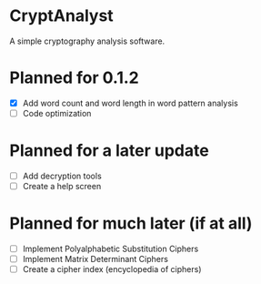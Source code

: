 # CryptAnalyst
A simple cryptography analysis software.

# Planned for 0.1.2
- [x] Add word count and word length in word pattern analysis
- [ ] Code optimization

# Planned for a later update
- [ ] Add decryption tools
- [ ] Create a help screen

# Planned for much later (if at all)
- [ ] Implement Polyalphabetic Substitution Ciphers
- [ ] Implement Matrix Determinant Ciphers
- [ ] Create a cipher index (encyclopedia of ciphers)